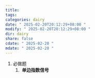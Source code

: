 ```yaml
---
title: 
tags: 
categories: dairy
date: " 2025-02-20T20:12:29+08:00 "
modify: " 2025-02-20T20:12:29+08:00 "
dir: dairy
share: false
cdate: " 2025-02-20 "
mdate: " 2025-02-20 "
---
```

1. 必做题
	1.  **单边指数信号**
